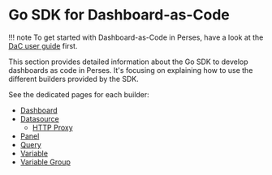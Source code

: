 # Go SDK for Dashboard-as-Code

!!! note
	To get started with Dashboard-as-Code in Perses, have a look at the [DaC user guide](../getting-started.md) first.

This section provides detailed information about the Go SDK to develop dashboards as code in Perses.
It's focusing on explaining how to use the different builders provided by the SDK.

See the dedicated pages for each builder:

- [Dashboard](./dashboard.md)
- [Datasource](./datasource.md)
    - [HTTP Proxy](./helper/http-proxy.md)
- [Panel](./panel.md)
- [Query](./query.md)
- [Variable](./variable.md)
- [Variable Group](./variable-group.md)
